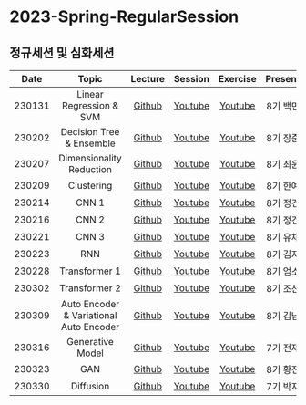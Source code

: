# 2023-Spring-RegularSession
## 정규세션 및 심화세션
|Date|Topic|Lecture|Session|Exercise|Presenter|
|:---:|:---:|:---:|:---:|:---:|:---:|
|230131|Linear Regression & SVM|[Github](https://github.com/DataScience-Lab-Yonsei/2023-Spring-RegularSession/tree/main/%5B0131%5D_LinearRegression_and_SVM/lecture)|[Youtube](https://youtu.be/BnV0m4jOb6g)|[Youtube](https://youtu.be/BnV0m4jOb6g)|8기 백민준|
|230202|Decision Tree & Ensemble|[Github](https://github.com/DataScience-Lab-Yonsei/2023-Spring-RegularSession/tree/main/%5B0202%5D_DecisionTree_and_Ensemble/lecture)|[Youtube](https://youtu.be/c2NBn45cEz4)|[Youtube](https://youtu.be/fuXRQUGfSsk)|8기 장준혁|
|230207|Dimensionality Reduction|[Github](https://github.com/DataScience-Lab-Yonsei/2023-Spring-RegularSession/tree/main/%5B0207%5D_Dimensionality_Reduction/lecture)|[Youtube](https://youtu.be/URElPfPKnYo)|[Youtube](https://youtu.be/dVN2Ol_o20Q)|8기 최윤서|
|230209|Clustering|[Github](https://github.com/DataScience-Lab-Yonsei/2023-Spring-RegularSession/tree/main/%5B0209%5D_Clustering/lecture)|[Youtube](https://youtu.be/URElPfPKnYo)|[Youtube](https://youtu.be/tOUWl08wQFI)|8기 한예림|
|230214|CNN 1|[Github](https://github.com/DataScience-Lab-Yonsei/2023-Spring-RegularSession/tree/main/%5B0214%5D_CNN1/lecture)|[Youtube](https://youtu.be/t8S2pttmYLs)|[Youtube](https://youtu.be/tOUWl08wQFI)|8기 정건우|
|230216|CNN 2|[Github](https://github.com/DataScience-Lab-Yonsei/2023-Spring-RegularSession/tree/main/%5B0216%5D_CNN2/lecture)|[Youtube](https://youtu.be/Og9pbtl9lXM)|[Youtube](https://youtu.be/tOUWl08wQFI)|8기 정건우|
|230221|CNN 3|[Github](https://github.com/DataScience-Lab-Yonsei/2023-Spring-RegularSession/tree/main/%5B0221%5D_CNN3/lecture)|[Youtube](https://youtu.be/CO5bGUC5Y1k)|[Youtube](link)|8기 유채원|
|230223|RNN|[Github](https://github.com/DataScience-Lab-Yonsei/2023-Spring-RegularSession/tree/main/%5B0223%5D_RNN/lecture)|[Youtube](https://youtu.be/R1mzSOSLskI)|[Youtube](link)|8기 김지희|
|230228|Transformer 1|[Github](https://github.com/DataScience-Lab-Yonsei/2023-Spring-RegularSession/tree/main/%5B0228_0302%5D_Transformer_1_2/lecture)|[Youtube](https://youtu.be/ex9Wulo7wxM)|[Youtube](link)|8기 엄소은|
|230302|Transformer 2|[Github](https://github.com/DataScience-Lab-Yonsei/2023-Spring-RegularSession/tree/main/%5B0228_0302%5D_Transformer_1_2/lecture)|[Youtube](https://youtu.be/Q0N-MyRaRRE)|[Youtube](link)|8기 조찬형|
|230309|Auto Encoder & Variational Auto Encoder|[Github](https://github.com/DataScience-Lab-Yonsei/2023-Spring-RegularSession/tree/main/%5B0309%5D_AE_and_VAE/lecture)|[Youtube](https://youtu.be/dhbavCgYxkQ)|[Youtube](link)|8기 김남훈|
|230316|Generative Model|[Github](https://github.com/DataScience-Lab-Yonsei/2023-Spring-RegularSession/tree/main/%5B0316%5D_Generative_Model/lecture)|[Youtube](https://youtu.be/i25WnSl3-As)|[Youtube](link)|7기 전재현|
|230323|GAN|[Github](https://github.com/DataScience-Lab-Yonsei/2023-Spring-RegularSession/tree/main/%5B0323%5D_GAN/lecture)|[Youtube]()|[Youtube](link)|8기 황진우|
|230330|Diffusion|[Github](https://github.com/DataScience-Lab-Yonsei/2023-Spring-RegularSession/tree/main/%5B0330%5D_Diffusion/lecture)|[Youtube]()|[Youtube](link)|7기 박지호|
